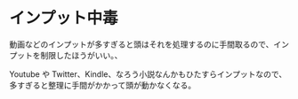 # インプット中毒

動画などのインプットが多すぎると頭はそれを処理するのに手間取るので、インプットを制限したほうがいい。、

Youtube や Twitter、Kindle、なろう小説なんかもひたすらインプットなので、多すぎると整理に手間がかかって頭が動かなくなる。
